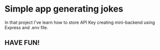 # Simple app generating jokes

In that project I've learn how to store API Key creating mini-backend using Express and .env file.

## HAVE FUN!
